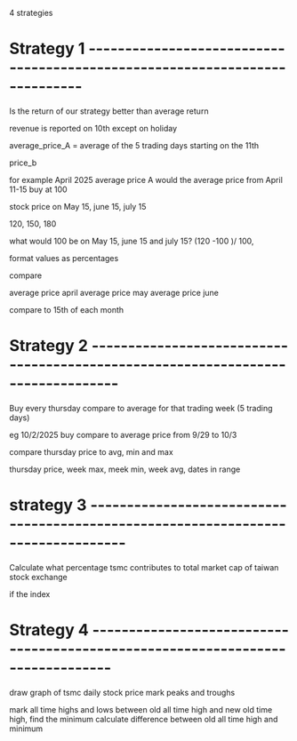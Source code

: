 4 strategies

# Strategy 1 ---------------------------------------------------------------------------

Is the return of our strategy better than average return

revenue is reported on 10th except on holiday

average_price_A = average of the 5 trading days starting on the 11th

price_b

for example April 2025
average price A would the average price from April 11-15
buy at 100

stock price on May 15, june 15, july 15

120, 150, 180

what would 100 be on May 15, june 15 and july 15? 
(120 -100 )/ 100, 

format values as percentages


compare 

average price april
average price may
average price june


compare to 15th of each month

# Strategy 2 --------------------------------------------------------------------------------
Buy every thursday
compare to average for that trading week (5 trading days)


eg 10/2/2025 buy 
compare to average price from 9/29 to 10/3

compare thursday price to avg, min and max 

thursday price, week max, meek min, week avg, dates in range

# strategy 3 ---------------------------------------------------------------------------------
Calculate what percentage tsmc contributes to total market cap of taiwan stock exchange

if the index 


# Strategy 4 -------------------------------------------------------------------------------
draw graph of tsmc daily stock price
mark peaks and troughs 


mark all time highs and lows
between old all time high and new old time high, find the minimum
calculate difference between old all time high and minimum


